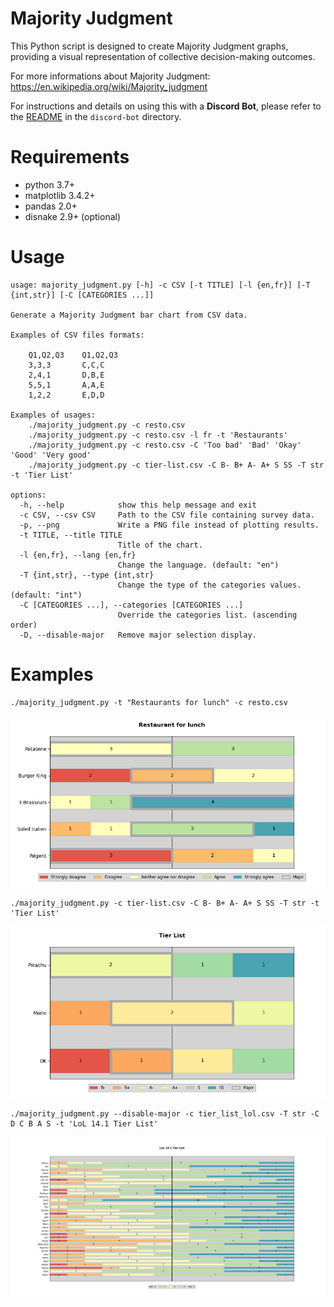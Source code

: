 # Majority Judgment

This Python script is designed to create Majority Judgment graphs, providing a
visual representation of collective decision-making outcomes.

For more informations about Majority Judgment: https://en.wikipedia.org/wiki/Majority_judgment

For instructions and details on using this with a **Discord Bot**, please refer to the [README](discord-bot/README.md) in the `discord-bot` directory.

# Requirements

* python 3.7+
* matplotlib 3.4.2+
* pandas 2.0+
* disnake 2.9+ (optional)

# Usage

```
usage: majority_judgment.py [-h] -c CSV [-t TITLE] [-l {en,fr}] [-T {int,str}] [-C [CATEGORIES ...]]

Generate a Majority Judgment bar chart from CSV data.

Examples of CSV files formats:

    Q1,Q2,Q3    Q1,Q2,Q3
    3,3,3       C,C,C
    2,4,1       D,B,E
    5,5,1       A,A,E
    1,2,2       E,D,D

Examples of usages:
    ./majority_judgment.py -c resto.csv
    ./majority_judgment.py -c resto.csv -l fr -t 'Restaurants'
    ./majority_judgment.py -c resto.csv -C 'Too bad' 'Bad' 'Okay' 'Good' 'Very good'
    ./majority_judgment.py -c tier-list.csv -C B- B+ A- A+ S SS -T str -t 'Tier List'

options:
  -h, --help            show this help message and exit
  -c CSV, --csv CSV     Path to the CSV file containing survey data.
  -p, --png             Write a PNG file instead of plotting results.
  -t TITLE, --title TITLE
                        Title of the chart.
  -l {en,fr}, --lang {en,fr}
                        Change the language. (default: "en")
  -T {int,str}, --type {int,str}
                        Change the type of the categories values. (default: "int")
  -C [CATEGORIES ...], --categories [CATEGORIES ...]
                        Override the categories list. (ascending order)
  -D, --disable-major   Remove major selection display.
```

# Examples

```
./majority_judgment.py -t "Restaurants for lunch" -c resto.csv
```

![alt text](examples/example_resto.png)

```
./majority_judgment.py -c tier-list.csv -C B- B+ A- A+ S SS -T str -t 'Tier List'
```

![alt text](examples/example_tier-list.png)

```
./majority_judgment.py --disable-major -c tier_list_lol.csv -T str -C D C B A S -t 'LoL 14.1 Tier List'
```

![alt text](examples/example_tier_list_lol.png)